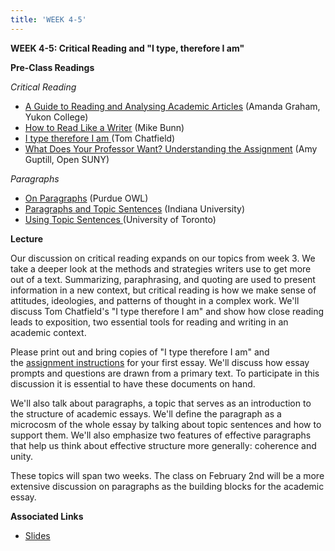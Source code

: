 ```yaml
---
title: 'WEEK 4-5'
---
```


**WEEK 4-5: Critical Reading and "I type, therefore I am"**

**Pre-Class Readings**

_Critical Reading_

- [A Guide to Reading and Analysing Academic Articles](http://courses.yukoncollege.yk.ca/~agraham/guides/article-analysis-readingguide.pdf) (Amanda Graham, Yukon College)
- [How to Read Like a Writer](http://www.parlorpress.com/pdf/bunn--how-to-read.pdf) (Mike Bunn)
- [I type therefore I am ](https://aeon.co/essays/the-world-is-awash-with-more-text-than-ever-before)(Tom Chatfield)
- [What Does Your Professor Want? Understanding the Assignment](http://pressbooks.opensuny.org/writing-in-college-from-competence-to-excellence/chapter/2/) (Amy Guptill, Open SUNY)

_Paragraphs_

- [On Paragraphs](https://owl.english.purdue.edu/owl/resource/606/01/) (Purdue OWL)
- [Paragraphs and Topic Sentences](http://www.indiana.edu/~wts/pamphlets/paragraphs.shtml) (Indiana University)
- [Using Topic Sentences ](http://www.writing.utoronto.ca/advice/planning-and-organizing/topic-sentences)(University of Toronto)

**Lecture**

Our discussion on critical reading expands on our topics from week 3. We take a deeper look at the methods and strategies writers use to get more out of a text. Summarizing, paraphrasing, and quoting are used to present information in a new context, but critical reading is how we make sense of attitudes, ideologies, and patterns of thought in a complex work. We'll discuss Tom Chatfield's "I type therefore I am" and show how close reading leads to exposition, two essential tools for reading and writing in an academic context. 

Please print out and bring copies of "I type therefore I am" and the [assignment instructions](https://hashtagliteracy.squarespace.com/assignments) for your first essay. We'll discuss how essay prompts and questions are drawn from a primary text. To participate in this discussion it is essential to have these documents on hand. 

We'll also talk about paragraphs, a topic that serves as an introduction to the structure of academic essays. We'll define the paragraph as a microcosm of the whole essay by talking about topic sentences and how to support them. We'll also emphasize two features of effective paragraphs that help us think about effective structure more generally: coherence and unity. 

These topics will span two weeks. The class on February 2nd will be a more extensive discussion on paragraphs as the building blocks for the academic essay. 

**Associated Links**

- [Slides](https://slides.com/trentgill/)


